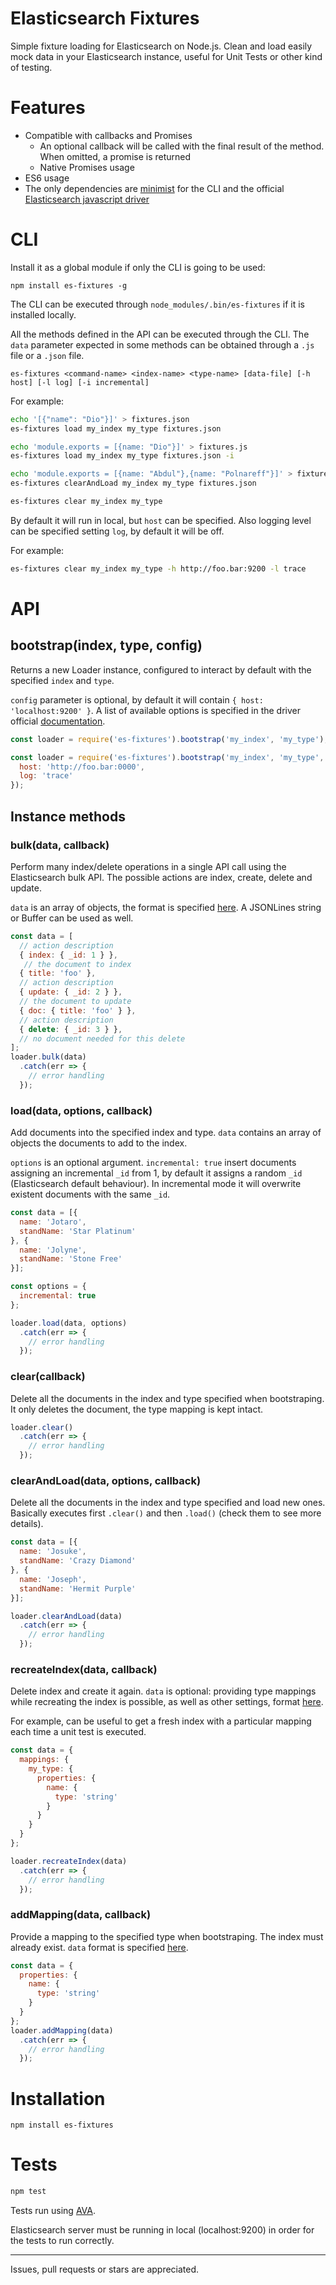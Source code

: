 # Elasticsearch Fixtures

Simple fixture loading for Elasticsearch on Node.js. Clean and load easily mock data in your Elasticsearch instance, useful for Unit Tests or other kind of testing.

# Features

- Compatible with callbacks and Promises
  - An optional callback will be called with the final result of the method. When omitted, a promise is returned
  - Native Promises usage
- ES6 usage
- The only dependencies are [minimist](https://github.com/substack/minimist) for the CLI and the official [Elasticsearch javascript driver](https://github.com/elastic/elasticsearch-js)

# CLI

Install it as a global module if only the CLI is going to be used:

```
npm install es-fixtures -g
```

The CLI can be executed through `node_modules/.bin/es-fixtures` if it is installed locally.

All the methods defined in the API can be executed through the CLI. The `data` parameter expected in some methods can be obtained through a `.js` file or a `.json` file.


```
es-fixtures <command-name> <index-name> <type-name> [data-file] [-h host] [-l log] [-i incremental]
```

For example:

```bash
echo '[{"name": "Dio"}]' > fixtures.json
es-fixtures load my_index my_type fixtures.json
```

```bash
echo 'module.exports = [{name: "Dio"}]' > fixtures.js
es-fixtures load my_index my_type fixtures.json -i

echo 'module.exports = [{name: "Abdul"},{name: "Polnareff"}]' > fixtures2.js
es-fixtures clearAndLoad my_index my_type fixtures.json
```

```bash
es-fixtures clear my_index my_type
```

By default it will run in local, but `host` can be specified. Also logging level can be specified setting `log`, by default it will be off.

For example:

```bash
es-fixtures clear my_index my_type -h http://foo.bar:9200 -l trace
```

# API

## bootstrap(index, type, config)

Returns a new Loader instance, configured to interact by default with the specified `index` and `type`.

`config` parameter is optional, by default it will contain `{ host: 'localhost:9200' }`.
A list of available options is specified in the driver official [documentation](https://www.elastic.co/guide/en/elasticsearch/client/javascript-api/current/configuration.html).


```js
const loader = require('es-fixtures').bootstrap('my_index', 'my_type');
```
```js
const loader = require('es-fixtures').bootstrap('my_index', 'my_type', {
  host: 'http://foo.bar:0000',
  log: 'trace'
});
```

## Instance methods

### bulk(data, callback)

Perform many index/delete operations in a single API call using the Elasticsearch bulk API. The possible actions are index, create, delete and update.

`data` is an array of objects, the format is specified [here](https://www.elastic.co/guide/en/elasticsearch/reference/current/docs-bulk.html). A JSONLines string or Buffer can be used as well.

```js
const data = [
  // action description
  { index: { _id: 1 } },
   // the document to index
  { title: 'foo' },
  // action description
  { update: { _id: 2 } },
  // the document to update
  { doc: { title: 'foo' } },
  // action description
  { delete: { _id: 3 } },
  // no document needed for this delete
];
loader.bulk(data)
  .catch(err => {
    // error handling
  });
```

### load(data, options, callback)

Add documents into the specified index and type. `data` contains an array of objects the documents to add to the index.

`options` is an optional argument. `incremental: true` insert documents assigning an incremental `_id` from 1, by default it assigns a random `_id` (Elasticsearch default behaviour). In incremental mode it will overwrite existent documents with the same `_id`.

```js
const data = [{
  name: 'Jotaro',
  standName: 'Star Platinum'
}, {
  name: 'Jolyne',
  standName: 'Stone Free'
}];

const options = {
  incremental: true
};

loader.load(data, options)
  .catch(err => {
    // error handling
  });
```

### clear(callback)

Delete all the documents in the index and type specified when bootstraping. It only deletes the document, the type mapping is kept intact.

```js
loader.clear()
  .catch(err => {
    // error handling
  });
```

### clearAndLoad(data, options, callback)

Delete all the documents in the index and type specified and load new ones. Basically executes first `.clear()` and then `.load()` (check them to see more details).

```js
const data = [{
  name: 'Josuke',
  standName: 'Crazy Diamond'
}, {
  name: 'Joseph',
  standName: 'Hermit Purple'
}];

loader.clearAndLoad(data)
  .catch(err => {
    // error handling
  });
```

### recreateIndex(data, callback)

Delete index and create it again. `data` is optional: providing type mappings while recreating the index is possible, as well as other settings, format [here](https://www.elastic.co/guide/en/elasticsearch/reference/2.4/indices-create-index.html).

For example, can be useful to get a fresh index with a particular mapping each time a unit test is executed.

```js
const data = {
  mappings: {
    my_type: {
      properties: {
        name: {
          type: 'string'
        }
      }
    }
  }
};

loader.recreateIndex(data)
  .catch(err => {
    // error handling
  });
```

### addMapping(data, callback)

Provide a mapping to the specified type when bootstraping. The index must already exist. `data` format is specified [here](https://www.elastic.co/guide/en/elasticsearch/reference/2.4/indices-put-mapping.html).

```js
const data = {
  properties: {
    name: {
      type: 'string'
    }
  }
};
loader.addMapping(data)
  .catch(err => {
    // error handling
  });
```

# Installation

```
npm install es-fixtures
```

# Tests

```bash
npm test
```

Tests run using [AVA](https://github.com/avajs/ava).

Elasticsearch server must be running in local (localhost:9200) in order for the tests to run correctly.

---

Issues, pull requests or stars are appreciated.
